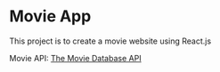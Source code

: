 # Movie App

This project is to create a movie website using React.js

Movie API: [The Movie Database API](https://developers.themoviedb.org/3/getting-started/introduction)
